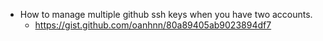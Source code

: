 
* How to manage multiple github ssh keys when you have two accounts.
  * https://gist.github.com/oanhnn/80a89405ab9023894df7
